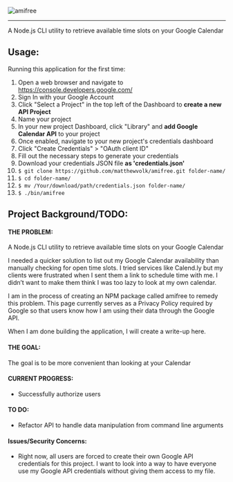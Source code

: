 ![amifree](https://i.imgur.com/d5KjzJb.png "amifree")

---
A Node.js CLI utility to retrieve available time slots on your Google Calendar

## Usage:
Running this application for the first time:

1. Open a web browser and navigate to https://console.developers.google.com/
2. Sign In with your Google Account
3. Click "Select a Project" in the top left of the Dashboard to **create a new API Project**
4. Name your project
5. In your new project Dashboard, click "Library" and **add Google Calendar API** to your project
6. Once enabled, navigate to your new project's credentials dashboard
7. Click "Create Credentials" > "OAuth client ID"
8. Fill out the necessary steps to generate your credentials
9. Download your credentials JSON file **as 'credentials.json'**
10. `$ git clone https://github.com/matthewvolk/amifree.git folder-name/`
11. `$ cd folder-name/`
12. `$ mv /Your/download/path/credentials.json folder-name/`
13. `$ ./bin/amifree`

## Project Background/TODO:
#### THE PROBLEM:
A Node.js CLI utility to retrieve available time slots on your Google Calendar

I needed a quicker solution to list out my Google Calendar availability than manually checking for open time slots. I tried services like Calend.ly but my clients were frustrated when I sent them a link to schedule time with me. I didn’t want to make them think I was too lazy to look at my own calendar.

I am in the process of creating an NPM package called amifree to remedy this problem. This page currently serves as a Privacy Policy required by Google so that users know how I am using their data through the Google API.

When I am done building the application, I will create a write-up here.

#### THE GOAL: 
The goal is to be more convenient than looking at your Calendar

#### CURRENT PROGRESS:
* Successfully authorize users

#### TO DO:
* Refactor API to handle data manipulation from command line arguments

#### Issues/Security Concerns:
* Right now, all users are forced to create their own Google API credentials for this project. I want to look into a way to have everyone use my Google API credentials without giving them access to my file.

